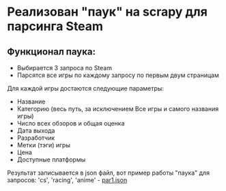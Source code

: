 # Реализован "паук" на scrapy для парсинга Steam

## Функционал паука:
- Выбирается 3 запроса по Steam
- Парсятся все игры по каждому запросу по первым двум страницам

Для каждой игры достаются следующие параметры:
- Название
- Категорию (весь путь, за исключением Все игры и самого названия игры)
- Число всех обзоров и общая оценка
- Дата выхода
- Разработчик
- Метки (тэги) игры
- Цена
- Доступные платформы

Результат записывается в json файл, вот пример работы "паука" для запросов: 'cs', 'racing', 'anime' - [par1.json](https://github.com/t1ps9/parsing_steam/blob/main/par1.json)
